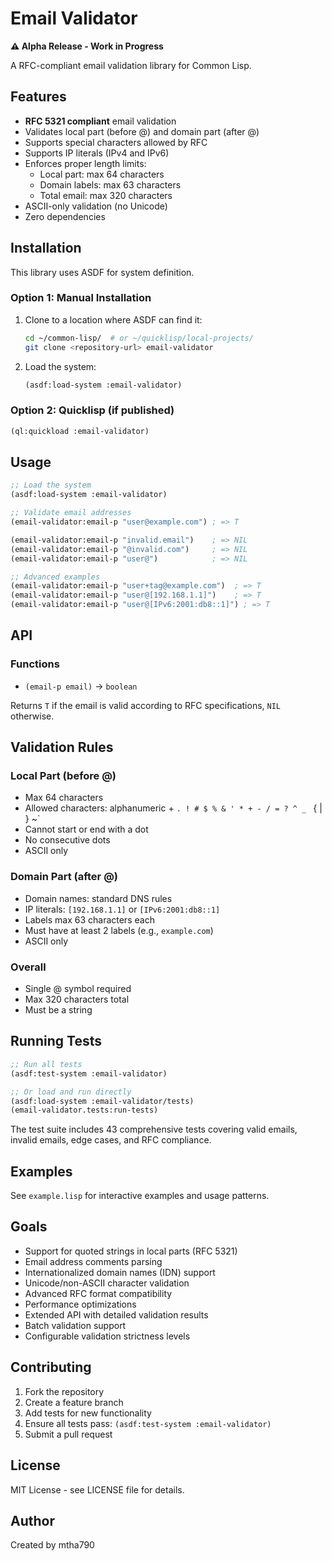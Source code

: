 # Email Validator

**⚠️ Alpha Release - Work in Progress**

A RFC-compliant email validation library for Common Lisp.

## Features

- **RFC 5321 compliant** email validation
- Validates local part (before @) and domain part (after @)
- Supports special characters allowed by RFC
- Supports IP literals (IPv4 and IPv6)
- Enforces proper length limits:
  - Local part: max 64 characters
  - Domain labels: max 63 characters  
  - Total email: max 320 characters
- ASCII-only validation (no Unicode)
- Zero dependencies

## Installation

This library uses ASDF for system definition.

### Option 1: Manual Installation
1. Clone to a location where ASDF can find it:
   ```bash
   cd ~/common-lisp/  # or ~/quicklisp/local-projects/
   git clone <repository-url> email-validator
   ```

2. Load the system:
   ```lisp
   (asdf:load-system :email-validator)
   ```

### Option 2: Quicklisp (if published)
```lisp
(ql:quickload :email-validator)
```

## Usage

```lisp
;; Load the system
(asdf:load-system :email-validator)

;; Validate email addresses
(email-validator:email-p "user@example.com") ; => T

(email-validator:email-p "invalid.email")    ; => NIL
(email-validator:email-p "@invalid.com")     ; => NIL
(email-validator:email-p "user@")            ; => NIL

;; Advanced examples
(email-validator:email-p "user+tag@example.com")  ; => T
(email-validator:email-p "user@[192.168.1.1]")    ; => T
(email-validator:email-p "user@[IPv6:2001:db8::1]") ; => T
```

## API

### Functions

- `(email-p email)` → `boolean`

Returns `T` if the email is valid according to RFC specifications, `NIL` otherwise.

## Validation Rules

### Local Part (before @)
- Max 64 characters
- Allowed characters: alphanumeric + `. ! # $ % & ' * + - / = ? ^ _ ` { | } ~`
- Cannot start or end with a dot
- No consecutive dots
- ASCII only

### Domain Part (after @)
- Domain names: standard DNS rules
- IP literals: `[192.168.1.1]` or `[IPv6:2001:db8::1]`
- Labels max 63 characters each
- Must have at least 2 labels (e.g., `example.com`)
- ASCII only

### Overall
- Single @ symbol required
- Max 320 characters total
- Must be a string

## Running Tests

```lisp
;; Run all tests
(asdf:test-system :email-validator)

;; Or load and run directly
(asdf:load-system :email-validator/tests)
(email-validator.tests:run-tests)
```

The test suite includes 43 comprehensive tests covering valid emails, invalid emails, edge cases, and RFC compliance.

## Examples

See `example.lisp` for interactive examples and usage patterns.

## Goals

- Support for quoted strings in local parts (RFC 5321)
- Email address comments parsing
- Internationalized domain names (IDN) support
- Unicode/non-ASCII character validation
- Advanced RFC format compatibility
- Performance optimizations
- Extended API with detailed validation results
- Batch validation support
- Configurable validation strictness levels

## Contributing

1. Fork the repository
2. Create a feature branch
3. Add tests for new functionality
4. Ensure all tests pass: `(asdf:test-system :email-validator)`
5. Submit a pull request

## License

MIT License - see LICENSE file for details.

## Author

Created by mtha790
